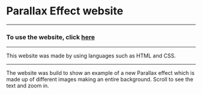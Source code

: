  # Parallax Effect website

---

### To use the website, click [here](https://tsimurkurchyshyn.github.io/Parallax-Effect-Website/)

---

This website was made by using languages such as HTML and CSS.

---

The website was build to show an example of a new Parallax effect which is made up of different images making an entire background. Scroll to see the text and zoom in.
